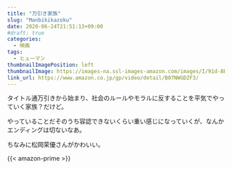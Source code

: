 ```yaml
---
title: "万引き家族"
slug: "Manbikikazoku"
date: 2020-06-24T21:51:13+09:00
#draft: true
categories:
  - 映画
tags:
  - ヒューマン
thumbnailImagePosition: left
thumbnailImage: https://images-na.ssl-images-amazon.com/images/I/91d-8B44HyL._SX600_.jpg
link_url: https://www.amazon.co.jp/gp/video/detail/B07NWGDZF3/
---
```

タイトル通万引きから始まり、社会のルールやモラルに反することを平気でやっていく家族？だけど。
<!--more-->
やっていることだそのうち容認できないくらい重い感じになっていくが、なんかエンディングは切ないなあ。

ちなみに松岡茉優さんがかわいい。

{{< amazon-prime >}}
